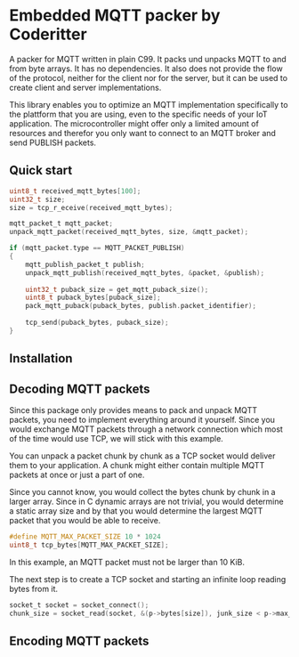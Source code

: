 # Embedded MQTT packer by Coderitter

A packer for MQTT written in plain C99. It packs und unpacks MQTT to and from byte arrays. It has no dependencies. It also does not provide the flow of the protocol, neither for the client nor for the server, but it can be used to create client and server implementations.

This library enables you to optimize an MQTT implementation specifically to the plattform that you are using, even to the specific needs of your IoT application. The microcontroller might offer only a limited amount of resources and therefor you only want to connect to an MQTT broker and send PUBLISH packets.

## Quick start

```c
uint8_t received_mqtt_bytes[100];
uint32_t size;
size = tcp_r_eceive(received_mqtt_bytes);

mqtt_packet_t mqtt_packet;
unpack_mqtt_packet(received_mqtt_bytes, size, &mqtt_packet);

if (mqtt_packet.type == MQTT_PACKET_PUBLISH)
{
    mqtt_publish_packet_t publish;
    unpack_mqtt_publish(received_mqtt_bytes, &packet, &publish);
    
    uint32_t puback_size = get_mqtt_puback_size();
    uint8_t puback_bytes[puback_size];
    pack_mqtt_puback(puback_bytes, publish.packet_identifier);
    
    tcp_send(puback_bytes, puback_size);
}
```

## Installation



## Decoding MQTT packets

Since this package only provides means to pack and unpack MQTT packets, you need to implement everything around it yourself. Since you would exchange MQTT packets through a network connection which most of the time would use TCP, we will stick with this example.

You can unpack a packet chunk by chunk as a TCP socket would deliver them to your application. A chunk might either contain multiple MQTT packets at once or just a part of one.

Since you cannot know, you would collect the bytes chunk by chunk in a larger array. Since in C dynamic arrays are not trivial, you would determine a static array size and by that you would determine the largest MQTT packet that you would be able to receive.

```c
#define MQTT_MAX_PACKET_SIZE 10 * 1024
uint8_t tcp_bytes[MQTT_MAX_PACKET_SIZE];
```

In this example, an MQTT packet must not be larger than 10 KiB.

The next step is to create a TCP socket and starting an infinite loop reading bytes from it.

```c
socket_t socket = socket_connect();
chunk_size = socket_read(socket, &(p->bytes[size]), junk_size < p->max_chunk_size ? junk_size : p->max_chunk_size, 0);
```

## Encoding MQTT packets

